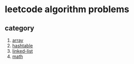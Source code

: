 # leetcode algorithm problems

## category

1. [array](/algorithm/array)	
2. [hashtable](/algorithm/hashtable)	
3. [linked-list](/algorithm/linkedlist)
4. [math](/algorithm/math)	


